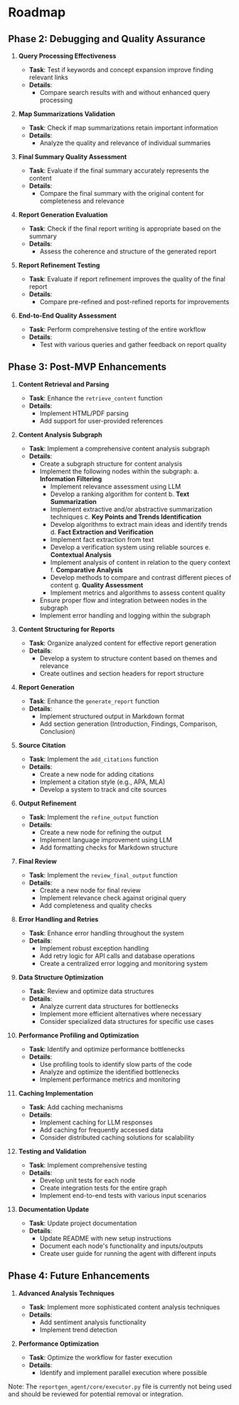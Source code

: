 # Roadmap

## Phase 2: Debugging and Quality Assurance

1. **Query Processing Effectiveness**
   - **Task**: Test if keywords and concept expansion improve finding relevant links
   - **Details**: 
     - Compare search results with and without enhanced query processing

2. **Map Summarizations Validation**
   - **Task**: Check if map summarizations retain important information
   - **Details**: 
     - Analyze the quality and relevance of individual summaries

3. **Final Summary Quality Assessment**
   - **Task**: Evaluate if the final summary accurately represents the content
   - **Details**: 
     - Compare the final summary with the original content for completeness and relevance

4. **Report Generation Evaluation**
   - **Task**: Check if the final report writing is appropriate based on the summary
   - **Details**: 
     - Assess the coherence and structure of the generated report

5. **Report Refinement Testing**
   - **Task**: Evaluate if report refinement improves the quality of the final report
   - **Details**: 
     - Compare pre-refined and post-refined reports for improvements

6. **End-to-End Quality Assessment**
   - **Task**: Perform comprehensive testing of the entire workflow
   - **Details**: 
     - Test with various queries and gather feedback on report quality

## Phase 3: Post-MVP Enhancements

1. **Content Retrieval and Parsing**
   - **Task**: Enhance the `retrieve_content` function
   - **Details**: 
     - Implement HTML/PDF parsing
     - Add support for user-provided references

2. **Content Analysis Subgraph**
   - **Task**: Implement a comprehensive content analysis subgraph
   - **Details**: 
     - Create a subgraph structure for content analysis
     - Implement the following nodes within the subgraph:
       a. **Information Filtering**
          - Implement relevance assessment using LLM
          - Develop a ranking algorithm for content
       b. **Text Summarization**
          - Implement extractive and/or abstractive summarization techniques
       c. **Key Points and Trends Identification**
          - Develop algorithms to extract main ideas and identify trends
       d. **Fact Extraction and Verification**
          - Implement fact extraction from text
          - Develop a verification system using reliable sources
       e. **Contextual Analysis**
          - Implement analysis of content in relation to the query context
       f. **Comparative Analysis**
          - Develop methods to compare and contrast different pieces of content
       g. **Quality Assessment**
          - Implement metrics and algorithms to assess content quality
     - Ensure proper flow and integration between nodes in the subgraph
     - Implement error handling and logging within the subgraph

3. **Content Structuring for Reports**
   - **Task**: Organize analyzed content for effective report generation
   - **Details**: 
     - Develop a system to structure content based on themes and relevance
     - Create outlines and section headers for report structure

4. **Report Generation**
   - **Task**: Enhance the `generate_report` function
   - **Details**: 
     - Implement structured output in Markdown format
     - Add section generation (Introduction, Findings, Comparison, Conclusion)

5. **Source Citation**
   - **Task**: Implement the `add_citations` function
   - **Details**: 
     - Create a new node for adding citations
     - Implement a citation style (e.g., APA, MLA)
     - Develop a system to track and cite sources

6. **Output Refinement**
   - **Task**: Implement the `refine_output` function
   - **Details**: 
     - Create a new node for refining the output
     - Implement language improvement using LLM
     - Add formatting checks for Markdown structure

7. **Final Review**
   - **Task**: Implement the `review_final_output` function
   - **Details**: 
     - Create a new node for final review
     - Implement relevance check against original query
     - Add completeness and quality checks

8. **Error Handling and Retries**
    - **Task**: Enhance error handling throughout the system
    - **Details**:
      - Implement robust exception handling
      - Add retry logic for API calls and database operations
      - Create a centralized error logging and monitoring system

9. **Data Structure Optimization**
    - **Task**: Review and optimize data structures
    - **Details**:
      - Analyze current data structures for bottlenecks
      - Implement more efficient alternatives where necessary
      - Consider specialized data structures for specific use cases

10. **Performance Profiling and Optimization**
    - **Task**: Identify and optimize performance bottlenecks
    - **Details**:
      - Use profiling tools to identify slow parts of the code
      - Analyze and optimize the identified bottlenecks
      - Implement performance metrics and monitoring

11. **Caching Implementation**
    - **Task**: Add caching mechanisms
    - **Details**:
      - Implement caching for LLM responses
      - Add caching for frequently accessed data
      - Consider distributed caching solutions for scalability

12. **Testing and Validation**
    - **Task**: Implement comprehensive testing
    - **Details**: 
      - Develop unit tests for each node
      - Create integration tests for the entire graph
      - Implement end-to-end tests with various input scenarios

13. **Documentation Update**
    - **Task**: Update project documentation
    - **Details**:
      - Update README with new setup instructions
      - Document each node's functionality and inputs/outputs
      - Create user guide for running the agent with different inputs


## Phase 4: Future Enhancements

1. **Advanced Analysis Techniques**
   - **Task**: Implement more sophisticated content analysis techniques
   - **Details**: 
     - Add sentiment analysis functionality
     - Implement trend detection

2. **Performance Optimization**
   - **Task**: Optimize the workflow for faster execution
   - **Details**: 
     - Identify and implement parallel execution where possible

Note: The `reportgen_agent/core/executor.py` file is currently not being used and should be reviewed for potential removal or integration.
